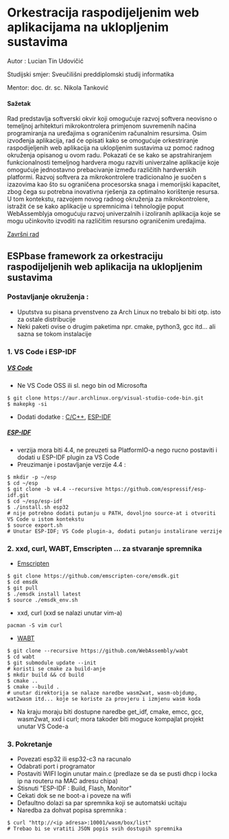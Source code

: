 # Orkestracija raspodijeljenim web aplikacijama na uklopljenim sustavima

Autor : Lucian Tin Udovičić

Studijski smjer: Sveučilišni preddiplomski studij informatika

Mentor: doc. dr. sc. Nikola Tanković

#### Sažetak

Rad predstavlja softverski okvir koji omogućuje razvoj softvera neovisno o temeljnoj arhitekturi mikrokontrolera primjenom suvremenih načina programiranja na uređajima s ograničenim računalnim resursima. Osim izvođenja aplikacija, rad će opisati kako se omogućuje orkestriranje raspodijeljenih web aplikacija na uklopljenim sustavima uz pomoć radnog okruženja opisanog u ovom radu. Pokazati će se kako se apstrahiranjem funkcionalnosti temeljnog hardvera mogu razviti univerzalne aplikacije koje omogućuje jednostavno prebacivanje između različitih hardverskih platformi. Razvoj softvera za mikrokontrolere tradicionalno je suočen s izazovima kao što su ograničena procesorska snaga i memorijski kapacitet, zbog čega su potrebna inovativna rješenja za optimalno korištenje resursa. U tom kontekstu, razvojem novog radnog okruženja za mikrokontrolere, istražit će se kako aplikacije u spremnicima i tehnologije poput WebAssemblyja omogućuju razvoj univerzalnih i izoliranih aplikacija koje se mogu učinkovito izvoditi na različitim resursno ograničenim uređajima. 

[Završni rad](https://github.com/wasmboxes/EspBase/blob/main/Rad/Zavrsni.pdf)

## ESPbase framework za orkestraciju raspodijeljenih web aplikacija na uklopljenim sustavima

### Postavljanje okruženja :

- Uputstva su pisana prvenstveno za Arch Linux no trebalo bi biti otp. isto za ostale distribucije
- Neki paketi ovise o drugim paketima npr. cmake, python3, gcc itd... ali sazna se tokom instalacije


### 1. VS Code i ESP-IDF

##### [VS Code](https://aur.archlinux.org/packages/visual-studio-code-bin)
- Ne VS Code OSS ili sl. nego bin od Microsofta
```
$ git clone https://aur.archlinux.org/visual-studio-code-bin.git
$ makepkg -si
```

- Dodati dodatke : [C/C++](https://marketplace.visualstudio.com/items?itemName=ms-vscode.cpptools), [ESP-IDF](https://marketplace.visualstudio.com/items?itemName=espressif.esp-idf-extension)

##### [ESP-IDF](https://docs.espressif.com/projects/esp-idf/en/v4.4/esp32/get-started/index.html)
- verzija mora biti 4.4, ne preuzeti sa PlatformIO-a nego rucno postaviti i dodati u ESP-IDF plugin za VS Code
- Preuzimanje i postavljanje verzije 4.4 :
```
$ mkdir -p ~/esp
$ cd ~/esp
$ git clone -b v4.4 --recursive https://github.com/espressif/esp-idf.git
$ cd ~/esp/esp-idf
$ ./install.sh esp32
# nije potrebno dodati putanju u PATH, dovoljno source-at i otvoriti VS Code u istom kontekstu
$ source export.sh
# Unutar ESP-IDF; VS Code plugin-a, dodati putanju instalirane verzije
```


### 2. xxd, curl, WABT, Emscripten ... za stvaranje spremnika

- [Emscripten](https://emscripten.org/docs/getting_started/downloads.html)
```
$ git clone https://github.com/emscripten-core/emsdk.git
$ cd emsdk
$ git pull
$ ./emsdk install latest
$ source ./emsdk_env.sh
```

- xxd, curl (xxd se nalazi unutar vim-a)
```
pacman -S vim curl
```

- [WABT](https://github.com/WebAssembly/wabt)
```
$ git clone --recursive https://github.com/WebAssembly/wabt
$ cd wabt
$ git submodule update --init
# koristi se cmake za build-anje
$ mkdir build && cd build
$ cmake ..
$ cmake --build .
# unutar direktorija se nalaze naredbe wasm2wat, wasm-objdump, wat2wasm itd... koje se koriste za provjeru i izmjenu wasm koda
```

- Na kraju moraju biti dostupne naredbe get_idf, cmake, emcc, gcc, wasm2wat, xxd i curl; mora takoder biti moguce kompajlat projekt unutar VS Code-a

### 3. Pokretanje

- Povezati esp32 ili esp32-c3 na racunalo
- Odabrati port i programator
- Postaviti WIFI login unutar main.c (predlaze se da se pusti dhcp i locka ip na routeru na MAC adresu chipa)
- Stisnuti "ESP-IDF : Build, Flash, Monitor"
- Cekati dok se ne boot-a i poveze na wifi
- Defaultno dolazi sa par spremnika koji se automatski ucitaju
- Naredba za dohvat popisa spremnika :
```
$ curl "http://<ip adresa>:10001/wasm/box/list"
# Trebao bi se vratiti JSON popis svih dostupih spremnika
```


